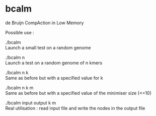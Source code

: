 bcalm
=====

de Bruijn CompAction in Low Memory

Possible use :

./bcalm   
Launch a small test on a random genome


./bcalm n   
Launch a test on a random genome of n kmers


./bcalm n k   
Same as before but with a specified value for k


./bcalm n k m   
Same as before but with a specified value of the minimiser size (<=10)


./bcalm input output k m    
Real utilisation : read input file and write the nodes in the output file
